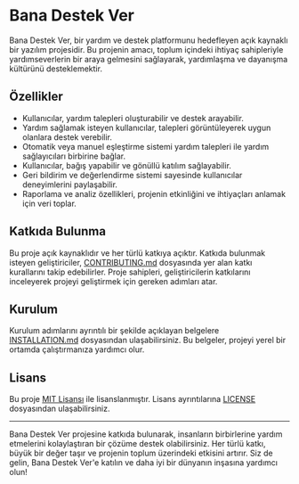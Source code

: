 # Bana Destek Ver

Bana Destek Ver, bir yardım ve destek platformunu hedefleyen açık kaynaklı bir yazılım projesidir. Bu projenin amacı, toplum içindeki ihtiyaç sahipleriyle yardımseverlerin bir araya gelmesini sağlayarak, yardımlaşma ve dayanışma kültürünü desteklemektir.

## Özellikler

- Kullanıcılar, yardım talepleri oluşturabilir ve destek arayabilir.
- Yardım sağlamak isteyen kullanıcılar, talepleri görüntüleyerek uygun olanlara destek verebilir.
- Otomatik veya manuel eşleştirme sistemi yardım talepleri ile yardım sağlayıcıları birbirine bağlar.
- Kullanıcılar, bağış yapabilir ve gönüllü katılım sağlayabilir.
- Geri bildirim ve değerlendirme sistemi sayesinde kullanıcılar deneyimlerini paylaşabilir.
- Raporlama ve analiz özellikleri, projenin etkinliğini ve ihtiyaçları anlamak için veri toplar.

## Katkıda Bulunma

Bu proje açık kaynaklıdır ve her türlü katkıya açıktır. Katkıda bulunmak isteyen geliştiriciler, [CONTRIBUTING.md](link) dosyasında yer alan katkı kurallarını takip edebilirler. Proje sahipleri, geliştiricilerin katkılarını inceleyerek projeyi geliştirmek için gereken adımları atar.

## Kurulum

Kurulum adımlarını ayrıntılı bir şekilde açıklayan belgelere [INSTALLATION.md](link) dosyasından ulaşabilirsiniz. Bu belgeler, projeyi yerel bir ortamda çalıştırmanıza yardımcı olur.

## Lisans

Bu proje [MIT Lisansı](link) ile lisanslanmıştır. Lisans ayrıntılarına [LICENSE](link) dosyasından ulaşabilirsiniz.

---

Bana Destek Ver projesine katkıda bulunarak, insanların birbirlerine yardım etmelerini kolaylaştıran bir çözüme destek olabilirsiniz. Her türlü katkı, büyük bir değer taşır ve projenin toplum üzerindeki etkisini artırır. Siz de gelin, Bana Destek Ver'e katılın ve daha iyi bir dünyanın inşasına yardımcı olun!
